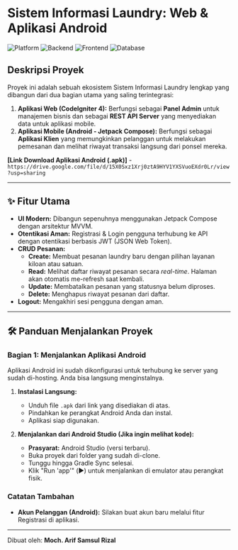 # Sistem Informasi Laundry: Web & Aplikasi Android

![Platform](https://img.shields.io/badge/Platform-Web%20%26%20Android-brightgreen.svg)
![Backend](https://img.shields.io/badge/Backend-CodeIgniter%204-orange.svg)
![Frontend](https://img.shields.io/badge/Frontend-Jetpack%20Compose-blue.svg)
![Database](https://img.shields.io/badge/Database-MySQL-lightgrey.svg)

## Deskripsi Proyek

Proyek ini adalah sebuah ekosistem Sistem Informasi Laundry lengkap yang dibangun dari dua bagian utama yang saling terintegrasi:

1.  **Aplikasi Web (CodeIgniter 4):** Berfungsi sebagai **Panel Admin** untuk manajemen bisnis dan sebagai **REST API Server** yang menyediakan data untuk aplikasi mobile.
2.  **Aplikasi Mobile (Android - Jetpack Compose):** Berfungsi sebagai **Aplikasi Klien** yang memungkinkan pelanggan untuk melakukan pemesanan dan melihat riwayat transaksi langsung dari ponsel mereka.

**[Link Download Aplikasi Android (.apk)]** - `https://drive.google.com/file/d/15X0Sxz1Xrj0ztA9HYV1YXSVuoEXdr0Lr/view?usp=sharing`

---

## ✨ Fitur Utama
- **UI Modern:** Dibangun sepenuhnya menggunakan Jetpack Compose dengan arsitektur MVVM.
- **Otentikasi Aman:** Registrasi & Login pengguna terhubung ke API dengan otentikasi berbasis JWT (JSON Web Token).
- **CRUD Pesanan:**
  - **Create:** Membuat pesanan laundry baru dengan pilihan layanan kiloan atau satuan.
  - **Read:** Melihat daftar riwayat pesanan secara *real-time*. Halaman akan otomatis me-refresh saat kembali.
  - **Update:** Membatalkan pesanan yang statusnya belum diproses.
  - **Delete:** Menghapus riwayat pesanan dari daftar.
- **Logout:** Mengakhiri sesi pengguna dengan aman.
---

## 🛠️ Panduan Menjalankan Proyek

### Bagian 1: Menjalankan Aplikasi Android

Aplikasi Android ini sudah dikonfigurasi untuk terhubung ke server yang sudah di-hosting. Anda bisa langsung menginstalnya.

1.  **Instalasi Langsung:**
    - Unduh file `.apk` dari link yang disediakan di atas.
    - Pindahkan ke perangkat Android Anda dan instal.
    - Aplikasi siap digunakan.

2.  **Menjalankan dari Android Studio (Jika ingin melihat kode):**
    - **Prasyarat:** Android Studio (versi terbaru).
    - Buka proyek dari folder yang sudah di-clone.
    - Tunggu hingga Gradle Sync selesai.
    - Klik "Run 'app'" (▶️) untuk menjalankan di emulator atau perangkat fisik.

### Catatan Tambahan
- **Akun Pelanggan (Android):** Silakan buat akun baru melalui fitur Registrasi di aplikasi.

---

Dibuat oleh: **Moch. Arif Samsul Rizal**
